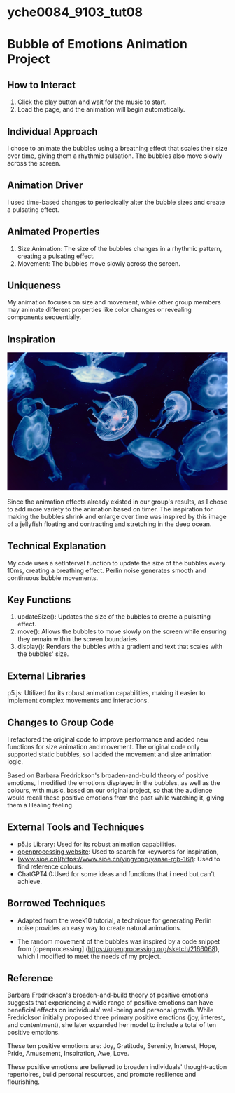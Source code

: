 # yche0084_9103_tut08
# Bubble of Emotions Animation Project 
## How to Interact 

1. Click the play button and wait for the music to start.
2. Load the page, and the animation will begin automatically.


## Individual Approach 

I chose to animate the bubbles using a breathing effect that scales their size over time, giving them a rhythmic pulsation. The bubbles also move slowly across the screen.


## Animation Driver 

I used time-based changes to periodically alter the bubble sizes and create a pulsating effect.


## Animated Properties 

1. Size Animation: The size of the bubbles changes in a rhythmic pattern, creating a pulsating effect.
2. Movement: The bubbles move slowly across the screen.


## Uniqueness 

My animation focuses on size and movement, while other group members may animate different properties like color changes or revealing components sequentially.


## Inspiration 

![jellyfish](readmeImages/jellyfish.jpg)

Since the animation effects already existed in our group's results, as I chose to add more variety to the animation based on timer. The inspiration for making the bubbles shrink and enlarge over time was inspired by this image of a jellyfish floating and contracting and stretching in the deep ocean.


## Technical Explanation 

My code uses a setInterval function to update the size of the bubbles every 10ms, creating a breathing effect. Perlin noise generates smooth and continuous bubble movements.


## Key Functions 

1. updateSize(): Updates the size of the bubbles to create a pulsating effect.
2. move(): Allows the bubbles to move slowly on the screen while ensuring they remain within the screen boundaries.
3. display(): Renders the bubbles with a gradient and text that scales with the bubbles' size.


## External Libraries 

p5.js: Utilized for its robust animation capabilities, making it easier to implement complex movements and interactions.


## Changes to Group Code 

I refactored the original code to improve performance and added new functions for size animation and movement. The original code only supported static bubbles, so I added the movement and size animation logic.

Based on Barbara Fredrickson's broaden-and-build theory of positive emotions, I modified the emotions displayed in the bubbles, as well as the colours, with music, based on our original project, so that the audience would recall these positive emotions from the past while watching it, giving them a Healing feeling.


## External Tools and Techniques 

- p5.js Library: Used for its robust animation capabilities.
- [openprocessing website](https://openprocessing.org/browse/#): Used to search for keywords for inspiration,
- [www.sioe.cn](https://www.sioe.cn/yingyong/yanse-rgb-16/): Used to find reference colours.
- ChatGPT4.0:Used for some ideas and functions that i need but can't achieve.


## Borrowed Techniques 

- Adapted from the week10 tutorial, a technique for generating Perlin noise provides an easy way to create natural animations.
  
- The random movement of the bubbles was inspired by a code snippet from [openprocessing] (https://openprocessing.org/sketch/2166068), which I modified to meet the needs of my project.


## Reference 

Barbara Fredrickson's broaden-and-build theory of positive emotions suggests that experiencing a wide range of positive emotions can have beneficial effects on individuals' well-being and personal growth. While Fredrickson initially proposed three primary positive emotions (joy, interest, and contentment), she later expanded her model to include a total of ten positive emotions. 

These ten positive emotions are: Joy, Gratitude, Serenity, Interest, Hope, Pride, Amusement, Inspiration, Awe, Love.

These positive emotions are believed to broaden individuals' thought-action repertoires, build personal resources, and promote resilience and flourishing.
